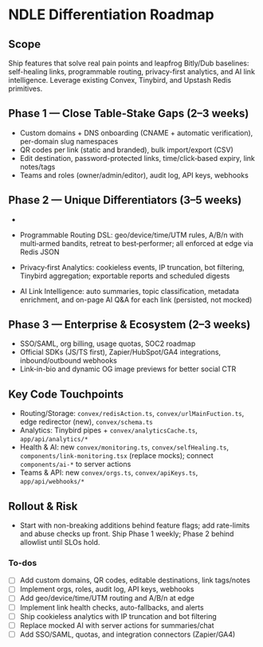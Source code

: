 # NDLE Differentiation Roadmap

## Scope

Ship features that solve real pain points and leapfrog Bitly/Dub baselines: self-healing links, programmable routing, privacy-first analytics, and AI link intelligence. Leverage existing Convex, Tinybird, and Upstash Redis primitives.

## Phase 1 — Close Table‑Stake Gaps (2–3 weeks)

- Custom domains + DNS onboarding (CNAME + automatic verification), per-domain slug namespaces
- QR codes per link (static and branded), bulk import/export (CSV)
- Edit destination, password-protected links, time/click‑based expiry, link notes/tags
- Teams and roles (owner/admin/editor), audit log, API keys, webhooks

## Phase 2 — Unique Differentiators (3–5 weeks)

-

- Programmable Routing DSL: geo/device/time/UTM rules, A/B/n with multi‑armed bandits, retreat to best‑performer; all enforced at edge via Redis JSON
- Privacy‑first Analytics: cookieless events, IP truncation, bot filtering, Tinybird aggregation; exportable reports and scheduled digests
- AI Link Intelligence: auto summaries, topic classification, metadata enrichment, and on-page AI Q&A for each link (persisted, not mocked)

## Phase 3 — Enterprise & Ecosystem (2–3 weeks)

- SSO/SAML, org billing, usage quotas, SOC2 roadmap
- Official SDKs (JS/TS first), Zapier/HubSpot/GA4 integrations, inbound/outbound webhooks
- Link-in-bio and dynamic OG image previews for better social CTR

## Key Code Touchpoints

- Routing/Storage: `convex/redisAction.ts`, `convex/urlMainFuction.ts`, edge redirector (new), `convex/schema.ts`
- Analytics: Tinybird pipes + `convex/analyticsCache.ts`, `app/api/analytics/*`
- Health & AI: new `convex/monitoring.ts`, `convex/selfHealing.ts`, `components/link-monitoring.tsx` (replace mocks); connect `components/ai-*` to server actions
- Teams & API: new `convex/orgs.ts`, `convex/apiKeys.ts`, `app/api/webhooks/*`

## Rollout & Risk

- Start with non-breaking additions behind feature flags; add rate-limits and abuse checks up front. Ship Phase 1 weekly; Phase 2 behind allowlist until SLOs hold.

### To-dos

- [ ] Add custom domains, QR codes, editable destinations, link tags/notes
- [ ] Implement orgs, roles, audit log, API keys, webhooks
- [ ] Add geo/device/time/UTM routing and A/B/n at edge
- [ ] Implement link health checks, auto-fallbacks, and alerts
- [ ] Ship cookieless analytics with IP truncation and bot filtering
- [ ] Replace mocked AI with server actions for summaries/chat
- [ ] Add SSO/SAML, quotas, and integration connectors (Zapier/GA4)
